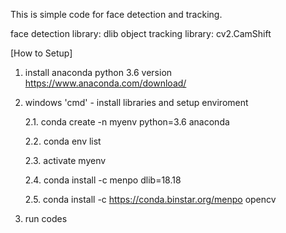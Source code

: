 This is simple code for face detection and tracking.

face detection library: dlib 
object tracking library: cv2.CamShift


[How to Setup]

1. install anaconda python 3.6 version
   https://www.anaconda.com/download/

2. windows 'cmd' - install libraries and setup enviroment

   2.1. conda create -n myenv  python=3.6 anaconda
   
   2.2. conda env list
   
   2.3. activate myenv
   
   2.4. conda install -c menpo dlib=18.18
   
   2.5. conda install -c https://conda.binstar.org/menpo opencv
 
3. run codes
